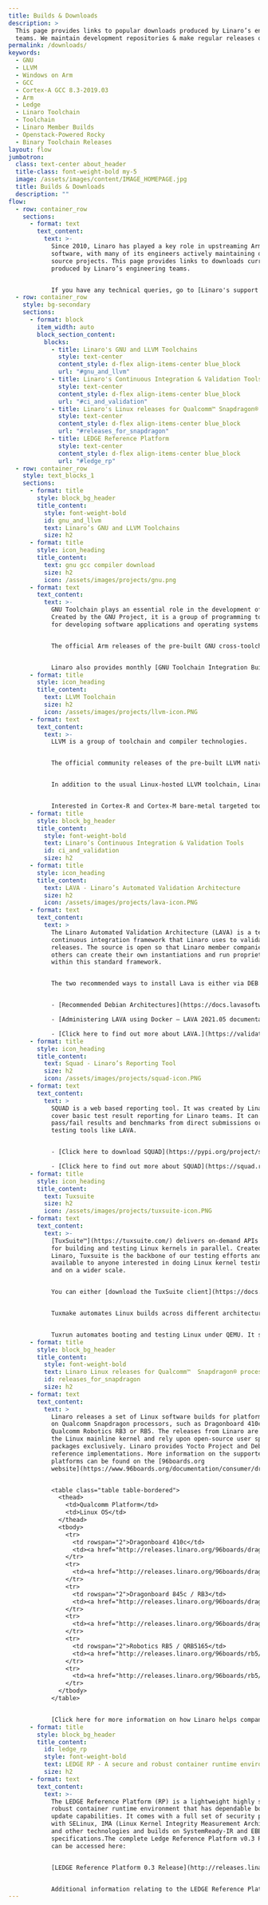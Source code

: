 ```yaml
---
title: Builds & Downloads
description: >
  This page provides links to popular downloads produced by Linaro’s engineering
  teams. We maintain development repositories & make regular releases of builds!
permalink: /downloads/
keywords:
  - GNU
  - LLVM
  - Windows on Arm
  - GCC
  - Cortex-A GCC 8.3-2019.03
  - Arm
  - Ledge
  - Linaro Toolchain
  - Toolchain
  - Linaro Member Builds
  - Openstack-Powered Rocky
  - Binary Toolchain Releases
layout: flow
jumbotron:
  class: text-center about_header
  title-class: font-weight-bold my-5
  image: /assets/images/content/IMAGE_HOMEPAGE.jpg
  title: Builds & Downloads
  description: ""
flow:
  - row: container_row
    sections:
      - format: text
        text_content:
          text: >-
            Since 2010, Linaro has played a key role in upstreaming Arm
            software, with many of its engineers actively maintaining open
            source projects. This page provides links to downloads currently
            produced by Linaro’s engineering teams. 


            If you have any technical queries, go to [Linaro's support page](https://www.linaro.org/support/) to log a ticket with the Linaro Developer Technical Support team. For any other queries [click here](https://www.linaro.org/contact/).
  - row: container_row
    style: bg-secondary
    sections:
      - format: block
        item_width: auto
        block_section_content:
          blocks:
            - title: Linaro's GNU and LLVM Toolchains
              style: text-center
              content_style: d-flex align-items-center blue_block
              url: "#gnu_and_llvm"
            - title: Linaro's Continuous Integration & Validation Tools
              style: text-center
              content_style: d-flex align-items-center blue_block
              url: "#ci_and_validation"
            - title: Linaro's Linux releases for Qualcomm™ Snapdragon® processors
              style: text-center
              content_style: d-flex align-items-center blue_block
              url: "#releases_for_snapdragon"
            - title: LEDGE Reference Platform
              style: text-center
              content_style: d-flex align-items-center blue_block
              url: "#ledge_rp"
  - row: container_row
    style: text_blocks_1
    sections:
      - format: title
        style: block_bg_header
        title_content:
          style: font-weight-bold
          id: gnu_and_llvm
          text: Linaro’s GNU and LLVM Toolchains
          size: h2
      - format: title
        style: icon_heading
        title_content:
          text: gnu gcc compiler download
          size: h2
          icon: /assets/images/projects/gnu.png
      - format: text
        text_content:
          text: >-
            GNU Toolchain plays an essential role in the development of Linux.
            Created by the GNU Project, it is a group of programming tools used
            for developing software applications and operating systems. 


            The official Arm releases of the pre-built GNU cross-toolchain for AArch64 and ARM 32-bit A-Profile cores are available on the [Arm Developer website](https://developer.arm.com/tools-and-software/open-source-software/developer-tools/gnu-toolchain/gnu-a/downloads).


            Linaro also provides monthly [GNU Toolchain Integration Builds](https://snapshots.linaro.org/gnu-toolchain/) which offer users a snapshot of the upstream build. These builds allow developers to test features from a pre-built binary as soon as it is upstream.
      - format: title
        style: icon_heading
        title_content:
          text: LLVM Toolchain
          size: h2
          icon: /assets/images/projects/llvm-icon.PNG
      - format: text
        text_content:
          text: >-
            LLVM is a group of toolchain and compiler technologies. 


            The official community releases of the pre-built LLVM native toolchain for AArch64 and ARM 32-bit A-Profile cores are built and tested by Linaro and are now available on [LLVM’s GitHub](https://github.com/llvm/llvm-project/releases/).


            In addition to the usual Linux-hosted LLVM toolchain, Linaro is now providing [official LLVM Toolchain for Windows on Arm](https://github.com/llvm/llvm-project/releases/download/llvmorg-12.0.0/LLVM-12.0.0-woa64.exe) starting with LLVM 12.0.0 release.


            Interested in Cortex-R and Cortex-M bare-metal targeted toolchains for Arm embedded processors? We’re working with Arm to supply a new release every year (with quarterly updates). Releases are maintained for two years. You can get these directly from [the Arm website](https://developer.arm.com/tools-and-software/open-source-software/developer-tools/gnu-toolchain/gnu-rm).
      - format: title
        style: block_bg_header
        title_content:
          style: font-weight-bold
          text: Linaro’s Continuous Integration & Validation Tools
          id: ci_and_validation
          size: h2
      - format: title
        style: icon_heading
        title_content:
          text: LAVA - Linaro’s Automated Validation Architecture
          size: h2
          icon: /assets/images/projects/lava-icon.PNG
      - format: text
        text_content:
          text: >
            The Linaro Automated Validation Architecture (LAVA) is a test and
            continuous integration framework that Linaro uses to validate its
            releases. The source is open so that Linaro member companies and
            others can create their own instantiations and run proprietary tests
            within this standard framework.


            The two recommended ways to install Lava is either via DEB or Docker:


            - [Recommended Debian Architectures](https://docs.lavasoftware.org/lava/installing_on_debian.html#recommended-debian-architectures)

            - [Administering LAVA using Docker — LAVA 2021.05 documentation](https://docs.lavasoftware.org/lava/docker-admin.html?#official-lava-software-docker-images)

            - [Click here to find out more about LAVA.](https://validation.linaro.org/)
      - format: title
        style: icon_heading
        title_content:
          text: Squad - Linaro’s Reporting Tool
          size: h2
          icon: /assets/images/projects/squad-icon.PNG
      - format: text
        text_content:
          text: >
            SQUAD is a web based reporting tool. It was created by Linaro to
            cover basic test result reporting for Linaro teams. It can collect
            pass/fail results and benchmarks from direct submissions or from
            testing tools like LAVA.


            - [Click here to download SQUAD](https://pypi.org/project/squad-client/)

            - [Click here to find out more about SQUAD](https://squad.readthedocs.io/en/latest/)
      - format: title
        style: icon_heading
        title_content:
          text: Tuxsuite
          size: h2
          icon: /assets/images/projects/tuxsuite-icon.PNG
      - format: text
        text_content:
          text: >-
            [TuxSuite™](https://tuxsuite.com/) delivers on-demand APIs and tools
            for building and testing Linux kernels in parallel. Created by
            Linaro, Tuxsuite is the backbone of our testing efforts and is
            available to anyone interested in doing Linux kernel testing faster
            and on a wider scale.


            You can either [download the TuxSuite client](https://docs.tuxsuite.com/#install-and-configure) to use Linaro’s TuxSuite service, or you can download the backend tools to run on your own.


            Tuxmake automates Linux builds across different architectures, configurations, targets, and toolchains. Specify your choices, and TuxMake drives the build for you, doing the same steps in the same way every time. [Download Tuxmake here](https://tuxmake.org/#installing-tuxmake).


            Tuxrun automates booting and testing Linux under QEMU. It supports almost all architectures supported by TuxMake. [Download Tuxrun here](https://tuxrun.org/install-pypi/).
      - format: title
        style: block_bg_header
        title_content:
          style: font-weight-bold
          text: Linaro Linux releases for Qualcomm™  Snapdragon® processors
          id: releases_for_snapdragon
          size: h2
      - format: text
        text_content:
          text: >
            Linaro releases a set of Linux software builds for platforms based
            on Qualcomm Snapdragon processors, such as Dragonboard 410c,
            Qualcomm Robotics RB3 or RB5. The releases from Linaro are based on
            the Linux mainline kernel and rely upon open-source user space
            packages exclusively. Linaro provides Yocto Project and Debian based
            reference implementations. More information on the supported
            platforms can be found on the [96boards.org
            website](https://www.96boards.org/documentation/consumer/dragonboard/).


            <table class="table table-bordered">
              <thead>
                <td>Qualcomm Platform</td>
                <td>Linux OS</td>
              </thead>
              <tbody>
                <tr>
                  <td rowspan="2">Dragonboard 410c</td>
                  <td><a href="http://releases.linaro.org/96boards/dragonboard410c/linaro/debian/latest/">Debian</a></td>
                </tr>
                <tr>
                  <td><a href="http://releases.linaro.org/96boards/dragonboard410c/linaro/openembedded/latest/">OpenEmbedded</a></td>
                </tr>
                <tr>
                  <td rowspan="2">Dragonboard 845c / RB3</td>
                  <td><a href="http://releases.linaro.org/96boards/dragonboard845c/linaro/debian/latest/">Debian</a></td>
                </tr>
                <tr>
                  <td><a href="http://releases.linaro.org/96boards/dragonboard845c/linaro/openembedded/latest/">OpenEmbedded</a></td>
                </tr>
                <tr>
                  <td rowspan="2">Robotics RB5 / QRB5165</td>
                  <td><a href="http://releases.linaro.org/96boards/rb5/linaro/debian/latest/">Debian</a></td>
                </tr>
                <tr>
                  <td><a href="http://releases.linaro.org/96boards/rb5/linaro/openembedded/latest/">OpenEmbedded</a></td>
                </tr>
              </tbody>
            </table>


            [Click here for more information on how Linaro helps companies upstream to Qualcomm platforms.](https://www.linaro.org/services/qualcomm-platforms-services/)
      - format: title
        style: block_bg_header
        title_content:
          id: ledge_rp
          style: font-weight-bold
          text: LEDGE RP - A secure and robust container runtime environment
          size: h2
      - format: text
        text_content:
          text: >-
            The LEDGE Reference Platform (RP) is a lightweight highly secure and
            robust container runtime environment that has dependable boot and
            update capabilities. It comes with a full set of security policies
            with SELinux, IMA (Linux Kernel Integrity Measurement Architecture)
            and other technologies and builds on SystemReady-IR and EBBR
            specifications.The complete Ledge Reference Platform v0.3 Release
            can be accessed here:


            [LEDGE Reference Platform 0.3 Release](http://releases.linaro.org/components/ledge/rp-0.3/)


            Additional information relating to the LEDGE Reference Platform can be found [here](https://github.com/Linaro/meta-ledge)
---
```

